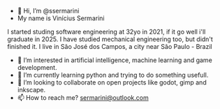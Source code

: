 - 👋 Hi, I’m @ssermarini
- My name is Vinícius Sermarini

I started studing software engineering at 32yo in 2021, if it go well i'll graduate in 2025.
I have studied mechanical engineering too, but didn't finished it. I live in São José dos Campos, a city near São Paulo - Brazil

- 👀 I’m interested in artificial intelligence, machine learning and game development.
- 🌱 I’m currently learning python and trying to do something usefull.
- 💞️ I’m looking to collaborate on open projects like godot, gimp and inkscape.
- 📫 How to reach me? sermarini@outlook.com

<!---
ssermarini/ssermarini is a ✨ special ✨ repository because its `README.md` (this file) appears on your GitHub profile.
You can click the Preview link to take a look at your changes.
--->
